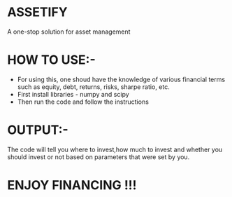 # ASSETIFY
A one-stop solution for asset management

# HOW TO USE:-
- For using this, one shoud have the knowledge of various financial terms such as equity, debt, returns, risks, sharpe ratio, etc.
- First install libraries - numpy and scipy
- Then run the code and follow the instructions

# OUTPUT:-
The code will tell you where to invest,how much to invest and whether you should invest or not based on parameters that were set by you.

# ENJOY FINANCING !!!
